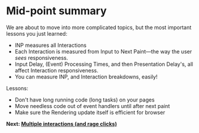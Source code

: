 # Mid-point summary

We are about to move into more complicated topics, but the most important lessons you just learned:

* INP measures all Interactions
* Each Interaction is measured from Input to Next Paint&mdash;the way the user *sees* responsiveness.
* Input Delay, (Event) Processing Times, and then Presentation Delay's, all affect Interaction responsiveness.
* You can measure INP, and Interaction breakdowns, easily!

Lessons:

* Don't have long running code (long tasks) on your pages
* Move needless code out of event handlers until after next paint
* Make sure the Rendering update itself is efficient for browser

**Next: [Multiple interactions (and rage clicks)](https://github.com/malchata/inp-workshop/blob/main/guide/17-multiple-interactions.md)**
